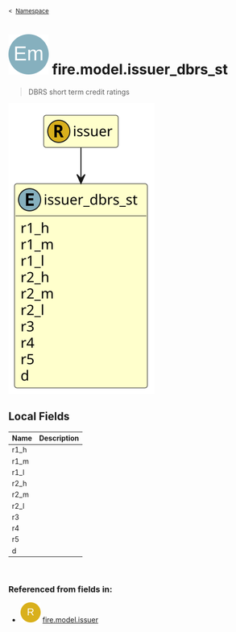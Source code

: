 <sub>&lt;&nbsp; [Namespace](index.md)</sub>
# <img src='images/enumType-lg.svg'/> fire.model.issuer_dbrs_st
>  
>DBRS short term credit ratings
> 
<img src='images/fire.model.issuer_dbrs_st.svg'/>


## Local Fields


| Name        | Description |
| ----------- | ----------- |
| r1_h |   |
| r1_m |   |
| r1_l |   |
| r2_h |   |
| r2_m |   |
| r2_l |   |
| r3 |   |
| r4 |   |
| r5 |   |
| d |   |

<br/>

### Referenced from fields in:
- <img src='images/recordType.svg'/> [fire.model.issuer](UDT-fire.model.issuer.md)

